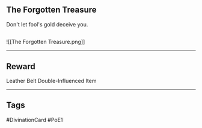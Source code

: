 ## The Forgotten Treasure
Don't let fool's gold deceive you.
## 
![[The Forgotten Treasure.png]]

---
## Reward
Leather Belt
Double-Influenced Item

---
## Tags
#DivinationCard
#PoE1